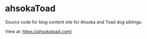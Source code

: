 # ahsokaToad
 Source code for blog content site for Ahsoka and Toad dog siblings.
 
 View at: https://ahsokatoad.com/

